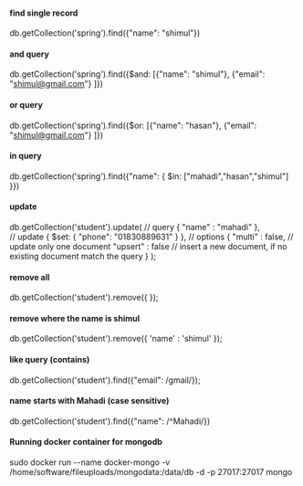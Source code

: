 #### find single record
db.getCollection('spring').find({"name": "shimul"})

#### and query
db.getCollection('spring').find({$and: [{"name": "shimul"}, {"email": "shimul@gmail.com"} ]})

#### or query
db.getCollection('spring').find({$or: [{"name": "hasan"}, {"email": "shimul@gmail.com"} ]})

#### in query
db.getCollection('spring').find({"name": {
        $in: ["mahadi","hasan","shimul"]
    }})

#### update
db.getCollection('student').update(
    // query 
    {
        "name" : "mahadi"
    },    
    // update 
    {
        $set: {
                "phone": "01830889631"
            }
    },
    // options 
    {
        "multi" : false,  // update only one document 
        "upsert" : false  // insert a new document, if no existing document match the query 
    }
);

#### remove all
db.getCollection('student').remove({ });

#### remove where the name is shimul
db.getCollection('student').remove({ 'name' : 'shimul' });

#### like query (contains)
db.getCollection('student').find({"email": /gmail/});


#### name starts with Mahadi (case sensitive)
db.getCollection('student').find({"name": /^Mahadi/})

#### Running docker container for mongodb
sudo docker run --name docker-mongo -v /home/software/fileuploads/mongodata:/data/db -d -p 27017:27017 mongo